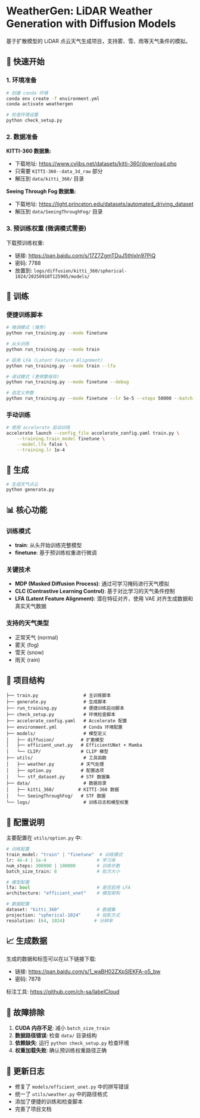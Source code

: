 # WeatherGen: LiDAR Weather Generation with Diffusion Models

基于扩散模型的 LiDAR 点云天气生成项目，支持雾、雪、雨等天气条件的模拟。

## 🚀 快速开始

### 1. 环境准备

```bash
# 创建 conda 环境
conda env create -f environment.yml
conda activate weathergen

# 检查环境设置
python check_setup.py
```

### 2. 数据准备

**KITTI-360 数据集:**
- 下载地址: https://www.cvlibs.net/datasets/kitti-360/download.php
- 只需要 `KITTI-360--data_3d_raw` 部分
- 解压到 `data/kitti_360/` 目录

**Seeing Through Fog 数据集:**
- 下载地址: https://light.princeton.edu/datasets/automated_driving_dataset  
- 解压到 `data/SeeingThroughFog/` 目录

### 3. 预训练权重 (微调模式需要)

下载预训练权重:
- 链接: https://pan.baidu.com/s/17Z7ZgmTDuJ5thlxIn97PiQ
- 密码: 7788
- 放置到: `logs/diffusion/kitti_360/spherical-1024/20250910T125905/models/`

## 🎯 训练

### 便捷训练脚本

```bash
# 微调模式 (推荐)
python run_training.py --mode finetune

# 从头训练
python run_training.py --mode train

# 启用 LFA (Latent Feature Alignment)
python run_training.py --mode train --lfa

# 调试模式 (更频繁保存)
python run_training.py --mode finetune --debug

# 自定义参数
python run_training.py --mode finetune --lr 5e-5 --steps 50000 --batch-size 4 --gpu 0
```

### 手动训练

```bash
# 使用 accelerate 启动训练
accelerate launch --config_file accelerate_config.yaml train.py \
    --training.train_model finetune \
    --model.lfa false \
    --training.lr 1e-4
```

## 🎨 生成

```bash
# 生成天气点云
python generate.py
```

## 📊 核心功能

### 训练模式
- **train**: 从头开始训练完整模型
- **finetune**: 基于预训练权重进行微调

### 关键技术
- **MDP (Masked Diffusion Process)**: 通过可学习掩码进行天气模拟
- **CLC (Contrastive Learning Control)**: 基于对比学习的天气条件控制
- **LFA (Latent Feature Alignment)**: 潜在特征对齐，使用 VAE 对齐生成数据和真实天气数据

### 支持的天气类型
- 正常天气 (normal)
- 雾天 (fog)  
- 雪天 (snow)
- 雨天 (rain)

## 📁 项目结构

```
├── train.py                 # 主训练脚本
├── generate.py              # 生成脚本
├── run_training.py          # 便捷训练启动脚本
├── check_setup.py           # 环境检查脚本
├── accelerate_config.yaml   # Accelerate 配置
├── environment.yml          # Conda 环境配置
├── models/                  # 模型定义
│   ├── diffusion/          # 扩散模型
│   ├── efficient_unet.py   # EfficientUNet + Mamba
│   └── CLIP/               # CLIP 模型
├── utils/                   # 工具函数
│   ├── weather.py          # 天气处理
│   ├── option.py           # 配置选项
│   └── stf_dataset.py      # STF 数据集
├── data/                    # 数据目录
│   ├── kitti_360/         # KITTI-360 数据
│   └── SeeingThroughFog/   # STF 数据
└── logs/                    # 训练日志和模型权重
```

## 🔧 配置说明

主要配置在 `utils/option.py` 中:

```python
# 训练配置
train_model: "train" | "finetune"  # 训练模式
lr: 4e-4 | 1e-4                   # 学习率
num_steps: 300000 | 100000        # 训练步数
batch_size_train: 8               # 批次大小

# 模型配置  
lfa: bool                         # 是否启用 LFA
architecture: "efficient_unet"    # 模型架构

# 数据配置
dataset: "kitti_360"              # 数据集
projection: "spherical-1024"      # 投影方式
resolution: (64, 1024)           # 分辨率
```

## 📈 生成数据

生成的数据和标签可以在以下链接下载:
- 链接: https://pan.baidu.com/s/1_waBH02ZXpSlEKFA-o5_bw  
- 密码: 7878

标注工具: https://github.com/ch-sa/labelCloud

## 🐛 故障排除

1. **CUDA 内存不足**: 减小 `batch_size_train`
2. **数据路径错误**: 检查 `data/` 目录结构
3. **依赖缺失**: 运行 `python check_setup.py` 检查环境
4. **权重加载失败**: 确认预训练权重路径正确

## 📝 更新日志

- 修复了 `models/efficient_unet.py` 中的拼写错误
- 统一了 `utils/weather.py` 中的路径格式
- 添加了便捷的训练和检查脚本
- 完善了项目文档
